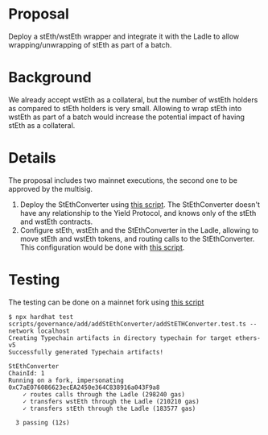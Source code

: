# Proposal
Deploy a stEth/wstEth wrapper and integrate it with the Ladle to allow wrapping/unwrapping of stEth as part of a batch.

# Background
We already accept wstEth as a collateral, but the number of wstEth holders as compared to stEth holders is very small. Allowing to wrap stEth into wstEth as part of a batch would increase the potential impact of having stEth as a collateral.

# Details
The proposal includes two mainnet executions, the second one to be approved by the multisig.
1. Deploy the StEthConverter using [this script](https://github.com/yieldprotocol/environments-v2/blob/7fa485f4dd0694aec6becb0f2fa1b57539b03056/scripts/governance/add/addStEthConverter/deployStETHConverter.ts). The StEthConverter doesn't have any relationship to the Yield Protocol, and knows only of the stEth and wstEth contracts.
2. Configure stEth, wstEth and the StEthConverter in the Ladle, allowing to move stEth and wstEth tokens, and routing calls to the StEthConverter. This configuration would be done with [this script](https://github.com/yieldprotocol/environments-v2/blob/7fa485f4dd0694aec6becb0f2fa1b57539b03056/scripts/governance/add/addStEthConverter/addStETHConverter.ts).

# Testing
The testing can be done on a mainnet fork using [this script](https://github.com/yieldprotocol/environments-v2/blob/7fa485f4dd0694aec6becb0f2fa1b57539b03056/scripts/governance/add/addStEthConverter/addStETHConverter.test.ts)

```
$ npx hardhat test scripts/governance/add/addStEthConverter/addStETHConverter.test.ts --network localhost
Creating Typechain artifacts in directory typechain for target ethers-v5
Successfully generated Typechain artifacts!

StEthConverter
ChainId: 1
Running on a fork, impersonating 0xC7aE076086623ecEA2450e364C838916a043F9a8
    ✓ routes calls through the Ladle (298240 gas)
    ✓ transfers wstEth through the Ladle (210210 gas)
    ✓ transfers stEth through the Ladle (183577 gas)

  3 passing (12s)
```
